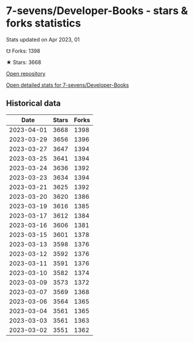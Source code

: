# 7-sevens/Developer-Books - stars & forks statistics

Stats updated on Apr 2023, 01

☋ Forks: 1398

★ Stars: 3668

[Open repository](https://github.com/7-sevens/Developer-Books)

[Open detailed stats for 7-sevens/Developer-Books](https://reviewgithub.com/rep/7-sevens/Developer-Books)

## Historical data
| Date | Stars | Forks |
|------|-------|-------|
| 2023-04-01 | 3668 | 1398 | 
| 2023-03-29 | 3656 | 1396 | 
| 2023-03-27 | 3647 | 1394 | 
| 2023-03-25 | 3641 | 1394 | 
| 2023-03-24 | 3636 | 1392 | 
| 2023-03-23 | 3634 | 1394 | 
| 2023-03-21 | 3625 | 1392 | 
| 2023-03-20 | 3620 | 1386 | 
| 2023-03-19 | 3616 | 1385 | 
| 2023-03-17 | 3612 | 1384 | 
| 2023-03-16 | 3606 | 1381 | 
| 2023-03-15 | 3601 | 1378 | 
| 2023-03-13 | 3598 | 1376 | 
| 2023-03-12 | 3592 | 1376 | 
| 2023-03-11 | 3591 | 1376 | 
| 2023-03-10 | 3582 | 1374 | 
| 2023-03-09 | 3573 | 1372 | 
| 2023-03-07 | 3569 | 1368 | 
| 2023-03-06 | 3564 | 1365 | 
| 2023-03-04 | 3561 | 1365 | 
| 2023-03-03 | 3561 | 1363 | 
| 2023-03-02 | 3551 | 1362 | 

